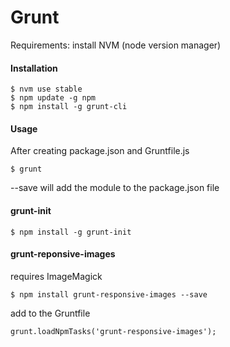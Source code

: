Grunt
=====

Requirements: install NVM (node version manager)

#### Installation
	
	$ nvm use stable
	$ npm update -g npm
	$ npm install -g grunt-cli


#### Usage

After creating package.json and Gruntfile.js

	$ grunt

--save will add the module to the package.json file 

#### grunt-init

	$ npm install -g grunt-init



#### grunt-reponsive-images

requires ImageMagick

	$ npm install grunt-responsive-images --save

add to the Gruntfile

	grunt.loadNpmTasks('grunt-responsive-images');